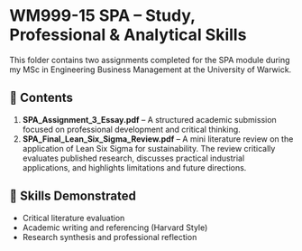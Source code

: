 # WM999-15 SPA – Study, Professional & Analytical Skills

This folder contains two assignments completed for the SPA module during my MSc in Engineering Business Management at the University of Warwick.

## 📄 Contents

1. **SPA_Assignment_3_Essay.pdf** – A structured academic submission focused on professional development and critical thinking.
2. **SPA_Final_Lean_Six_Sigma_Review.pdf** – A mini literature review on the application of Lean Six Sigma for sustainability. The review critically evaluates published research, discusses practical industrial applications, and highlights limitations and future directions.

## 🧠 Skills Demonstrated
- Critical literature evaluation
- Academic writing and referencing (Harvard Style)
- Research synthesis and professional reflection

